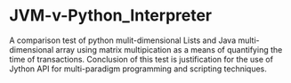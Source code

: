 # JVM-v-Python_Interpreter

A comparison test of python mulit-dimensional Lists and Java multi-dimensional array
using matrix multipication as a means of quantifying the time of transactions. Conclusion
of this test is justification for the use of Jython API for multi-paradigm programming and
scripting techniques.
